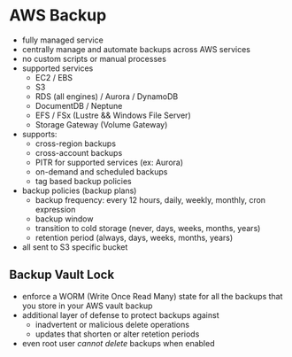 # AWS Backup

* fully managed service
* centrally manage and automate backups across AWS services
* no custom scripts or manual processes
* supported services
  * EC2 / EBS
  * S3
  * RDS (all engines) / Aurora / DynamoDB
  * DocumentDB / Neptune
  * EFS / FSx (Lustre && Windows File Server)
  * Storage Gateway (Volume Gateway)
* supports:
  * cross-region backups
  * cross-account backups
  * PITR for supported services (ex: Aurora)
  * on-demand and scheduled backups
  * tag based backup policies
* backup policies (backup plans)
  * backup frequency: every 12 hours, daily, weekly, monthly, cron expression
  * backup window
  * transition to cold storage (never, days, weeks, months, years)
  * retention period (always, days, weeks, months, years)
* all sent to S3 specific bucket

## Backup Vault Lock

* enforce a WORM (Write Once Read Many) state for all the backups that you store in your AWS vault backup
* additional layer of defense to protect backups against
  * inadvertent or malicious delete operations
  * updates that shorten or alter retetion periods
* even root user *cannot delete* backups when enabled

